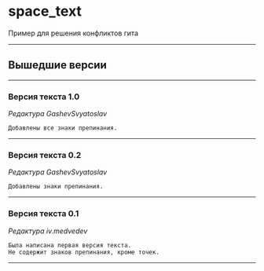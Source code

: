 # space_text
Пример для решения конфликтов гита

___
## Вышедшие версии
___
### Версия текста 1.0
_Редактура GashevSvyatoslav_
```
Добавлены все знаки препинания.
```
___
### Версия текста 0.2
_Редактура GashevSvyatoslav_
```
Добавлены знаки препинания.
```
___
### Версия текста 0.1
_Редактура iv.medvedev_
```
Была написана первая версия текста.
Не содержит знаков препинания, кроме точек.
```

___
